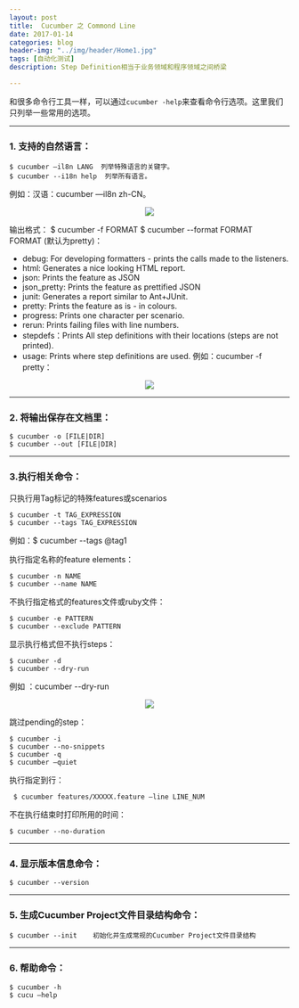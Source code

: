 ```yaml
---
layout: post
title:  Cucumber 之 Commond Line
date: 2017-01-14
categories: blog
header-img: "../img/header/Home1.jpg"
tags: [自动化测试]
description: Step Definition相当于业务领域和程序领域之间桥梁

---
```

和很多命令行工具一样，可以通过`cucumber -help`来查看命令行选项。这里我们只列举一些常用的选项。

---

### 1. 支持的自然语言：

	$ cucumber —il8n LANG  列举特殊语言的关键字。
	$ cucumber --i18n help  列举所有语言。

例如：汉语：cucumber —il8n zh-CN。
<center>
    <p><img src="{{site.baseurl }}/img/cucumber/Cucumber11.png" align="center"></p>
</center>

输出格式：
	$ cucumber -f FORMAT
	$ cucumber --format FORMAT    
FORMAT (默认为pretty)：          

* debug: For developing formatters - prints the calls made to the listeners.
* html: Generates a nice looking HTML report.
* json: Prints the feature as JSON
* json_pretty: Prints the feature as prettified JSON
* junit: Generates a report similar to Ant+JUnit.
* pretty: Prints the feature as is - in colours.
* progress: Prints one character per scenario.
* rerun: Prints failing files with line numbers.
* stepdefs：Prints All step definitions with their locations (steps are not printed).
* usage: Prints where step definitions are used.
例如：cucumber -f pretty：
<center>
    <p><img src="{{site.baseurl }}/img/cucumber/Cucumber12.png" align="center"></p>
</center>

---

### 2. 将输出保存在文档里：

	$ cucumber -o [FILE|DIR]
	$ cucumber --out [FILE|DIR] 

---

### 3.执行相关命令：

只执行用Tag标记的特殊features或scenarios

	$ cucumber -t TAG_EXPRESSION
	$ cucumber --tags TAG_EXPRESSION
例如：$ cucumber --tags @tag1

执行指定名称的feature elements：

	$ cucumber -n NAME
	$ cucumber --name NAME

不执行指定格式的features文件或ruby文件：

	$ cucumber -e PATTERN
	$ cucumber --exclude PATTERN

显示执行格式但不执行steps：

	$ cucumber -d
	$ cucumber --dry-run            

例如 ：cucumber --dry-run  
<center>
    <p><img src="{{site.baseurl }}/img/cucumber/Cucumber13.png" align="center"></p>
</center>

跳过pending的step：

	$ cucumber -i
	$ cucumber --no-snippets 
	$ cucumber -q
	$ cucumber —quiet 

执行指定到行：
	 
	 $ cucumber features/XXXXX.feature —line LINE_NUM

不在执行结束时打印所用的时间：
	
	$ cucumber --no-duration

---

### 4. 显示版本信息命令：

	$ cucumber --version

---

### 5. 生成Cucumber Project文件目录结构命令：

	$ cucumber --init    初始化并生成常规的Cucumber Project文件目录结构
 
---

### 6. 帮助命令：

	$ cucumber -h
	$ cucu —help

